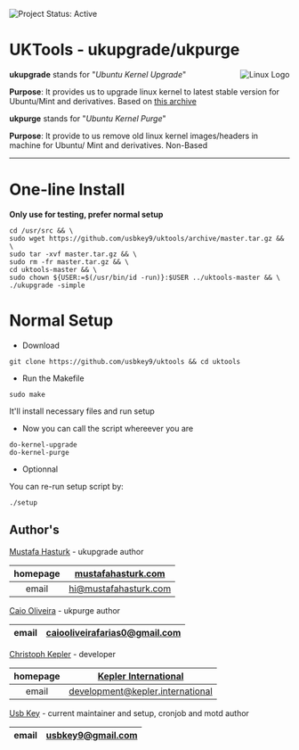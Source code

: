 ![Project Status: Active][Project Status Image]

UKTools - ukupgrade/ukpurge
===========================

<img align="right" src="https://www.kernel.org/theme/images/logos/tux.png" alt="Linux Logo" title="Tux">

**ukupgrade** stands for "*Ubuntu Kernel Upgrade*"   

**Purpose**:
It provides us to upgrade linux kernel to latest stable version for Ubuntu/Mint
and derivatives. Based on [this archive](http://kernel.ubuntu.com/~kernel-ppa/mainline/)

**ukpurge** stands for "*Ubuntu Kernel Purge*"

**Purpose**:
It provide to us remove old linux kernel images/headers in machine for Ubuntu/
Mint and derivatives. Non-Based

-----------------------------------------

# One-line Install
**Only use for testing, prefer normal setup**

```
cd /usr/src && \
sudo wget https://github.com/usbkey9/uktools/archive/master.tar.gz && \
sudo tar -xvf master.tar.gz && \
sudo rm -fr master.tar.gz && \
cd uktools-master && \
sudo chown ${USER:=$(/usr/bin/id -run)}:$USER ../uktools-master && \
./ukupgrade -simple
```

# Normal Setup

* Download

```
git clone https://github.com/usbkey9/uktools && cd uktools
```

* Run the Makefile

```
sudo make
```
It'll install necessary files and run setup


* Now you can call the script whereever you are

```
do-kernel-upgrade
do-kernel-purge
```

* Optionnal

You can re-run setup script by:
```
./setup
```

## Author's
[Mustafa Hasturk](https://www.linkedin.com/in/muhasturk) - ukupgrade author

| homepage | [mustafahasturk.com](http://mustafahasturk.com "Official Web Site") |
|:-:|:-:|
| email | hi@mustafahasturk.com |

[Caio Oliveira](https://plus.google.com/+CaioOBR) - ukpurge author

| email | caiooliveirafarias0@gmail.com |
|:-:|:-:|

[Christoph Kepler](https://github.com/MarauderXtreme) - developer

| homepage | [Kepler International](https://kepler.international/ "Kepler International") |
|:-:|:-:|
| email | development@kepler.international |

[Usb Key](https://github.com/usbkey9) - current maintainer and setup, cronjob and motd author

| email | usbkey9@gmail.com |
|:-:|:-:|

[Project Status Image]: https://img.shields.io/badge/project-active-green.svg "Project Status: Active"
